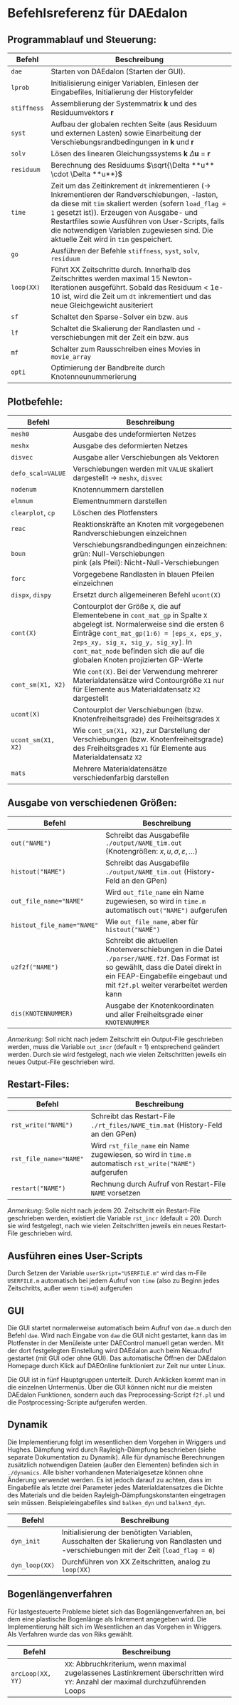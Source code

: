 # Befehlsreferenz für DAEdalon

## Programmablauf und Steuerung:

Befehl | Beschreibung
--- | ---
`dae` | Starten von DAEdalon (Starten der GUI).
`lprob` | Initialisierung einiger Variablen, Einlesen der Eingabefiles, Initialierung der Historyfelder
`stiffness` | Assemblierung der Systemmatrix **k** und des Residuumvektors **r**
`syst` | Aufbau der globalen rechten Seite (aus Residuum und externen Lasten) sowie Einarbeitung der Verschiebungsrandbedingungen in **k** und **r**
`solv` | Lösen des linearen Gleichungssystems **k** $\Delta$**u** = **r**
`residuum` | Berechnung des Residuums $\sqrt{\Delta **u** \cdot \Delta **u**}$
`time` | Zeit um das Zeitinkrement `dt` inkrementieren (&rarr; Inkrementieren der Randverschiebungen, -lasten, da diese mit `tim` skaliert werden (sofern `load_flag = 1` gesetzt ist)). Erzeugen von Ausgabe- und Restartfiles sowie Ausführen von User-Scripts, falls die notwendigen Variablen zugewiesen sind. Die aktuelle Zeit wird in `tim` gespeichert.
`go` | Ausführen der Befehle `stiffness`, `syst`, `solv`, `residuum`
`loop(XX)` | Führt XX Zeitschritte durch. Innerhalb des Zeitschrittes werden maximal 15 Newton-Iterationen ausgeführt. Sobald das Residuum < 1e-10 ist, wird die Zeit um `dt` inkrementiert und das neue Gleichgewicht ausiteriert
`sf` | Schaltet den Sparse-Solver ein bzw. aus
`lf` | Schaltet die Skalierung der Randlasten und -verschiebungen mit der Zeit ein bzw. aus
`mf` | Schalter zum Rausschreiben eines Movies in `movie_array`
`opti` | Optimierung der Bandbreite durch Knotenneunummerierung

## Plotbefehle:
Befehl | Beschreibung
--- | ---
`mesh0` | Ausgabe des undeformierten Netzes
`meshx` | Ausgabe des deformierten Netzes
`disvec` | Ausgabe aller Verschiebungen als Vektoren
`defo_scal=VALUE` | Verschiebungen werden mit `VALUE` skaliert dargestellt &rarr; `meshx`, `disvec`
`nodenum` | Knotennummern darstellen
`elmnum` | Elementnummern darstellen
`clearplot`, `cp` | Löschen des Plotfensters
`reac` | Reaktionskräfte an Knoten mit vorgegebenen Randverschiebungen einzeichnen
`boun` | Verschiebungsrandbedingungen einzeichnen:<br>grün: Null-Verschiebungen <br>pink (als Pfeil): Nicht-Null-Verschiebungen
`forc` | Vorgegebene Randlasten in blauen Pfeilen einzeichnen
`dispx`, `dispy` | Ersetzt durch allgemeineren Befehl `ucont(X)`
`cont(X)` | Contourplot der Größe `X`, die auf Elementebene in `cont_mat_gp` in Spalte `X` abgelegt ist. Normalerweise sind die ersten 6 Einträge `cont_mat_gp(1:6) = [eps_x, eps_y, 2eps_xy, sig_x, sig_y, sig_xy]`. In `cont_mat_node` befinden sich die auf die globalen Knoten projizierten GP-Werte
`cont_sm(X1, X2)` | Wie `cont(X)`. Bei der Verwendung mehrerer Materialdatensätze wird Contourgröße `X1` nur für Elemente aus Materialdatensatz `X2` dargestellt
`ucont(X)` | Contourplot der Verschiebungen (bzw. Knotenfreiheitsgrade) des Freiheitsgrades `X`
`ucont_sm(X1, X2)` | Wie `cont_sm(X1, X2)`, zur Darstellung der Verschiebungen (bzw. Knotenfreiheitsgrade) des Freiheitsgrades `X1` für Elemente aus Materialdatensatz `X2`
`mats` | Mehrere Materialdatensätze verschiedenfarbig darstellen

## Ausgabe von verschiedenen Größen:

Befehl | Beschreibung
--- | ---
`out("NAME")` | Schreibt das Ausgabefile `./output/NAME_tim.out` (Knotengrößen: $x, u, \sigma, \varepsilon, \dots$)
`histout("NAME")` | Schreibt das Ausgabefile `./output/NAME_tim.out` (History-Feld an den GPen)
`out_file_name="NAME"` | Wird `out_file_name` ein Name zugewiesen, so wird in `time.m` automatisch `out("NAME")` aufgerufen
`histout_file_name="NAME"` | Wie `out_file_name`, aber für `histout("NAME")`
`u2f2f("NAME")` | Schreibt die aktuellen Knotenverschiebungen in die Datei `./parser/NAME.f2f`. Das Format ist so gewählt, dass die Datei direkt in ein FEAP-Eingabefile eingebaut und mit `f2f.pl` weiter verarbeitet werden kann
`dis(KNOTENNUMMER)` | Ausgabe der Knotenkoordinaten und aller Freiheitsgrade einer `KNOTENNUMMER`

*Anmerkung*:
Soll nicht nach jedem Zeitschritt ein Output-File geschrieben werden, muss die Variable `out_incr` (default = 1) entsprechend geändert werden. Durch sie wird festgelegt, nach wie vielen Zeitschritten jeweils ein neues Output-File geschrieben wird.

## Restart-Files:
Befehl | Beschreibung
--- | ---
`rst_write("NAME")` | Schreibt das Restart-File `./rt_files/NAME_tim.mat` (History-Feld an den GPen)
`rst_file_name="NAME"` | Wird `rst_file_name` ein Name zugewiesen, so wird in `time.m` automatisch `rst_write("NAME")` aufgerufen
`restart("NAME")` | Rechnung durch Aufruf von Restart-File `NAME` vorsetzen

*Anmerkung*:
Solle nicht nach jedem 20. Zeitschritt ein Restart-File geschrieben werden, existiert die Variable `rst_incr` (default = 20). Durch sie wird festgelegt, nach wie vielen Zeitschritten jeweils ein neues Restart-File geschrieben wird.

## Ausführen eines User-Scripts
Durch Setzen der Variable `userSkript="USERFILE.m"` wird das m-File `USERFILE.m` automatisch bei jedem Aufruf von `time` (also zu Beginn jedes Zeitschritts, außer wenn `tim=0`) aufgerufen

## GUI
Die GUI startet normalerweise automatisch beim Aufruf von `dae.m` durch den Befehl `dae`.
Wird nach Eingabe von `dae` die GUI nicht gestartet, kann das im Plotfenster in der Menüleiste
unter DAEControl manuell getan werden.
Mit der dort festgelegten Einstellung wird DAEdalon auch beim Neuaufruf gestartet (mit GUI oder ohne GUI).
Das automatische Öffnen der DAEdalon Homepage durch Klick auf DAEOnline funktioniert zur Zeit nur unter Linux.

Die GUI ist in fünf Hauptgruppen unterteilt. Durch Anklicken kommt man in die einzelnen Untermenüs.
Über die GUI können nicht nur die meisten DAEdalon Funktionen,
sondern auch das Preprocessing-Script `f2f.pl` und die Postprocessing-Scripte aufgerufen werden.

## Dynamik
Die Implementierung folgt im wesentlichen dem Vorgehen in Wriggers und Hughes.
Dämpfung wird durch Rayleigh-Dämpfung beschrieben (siehe separate Dokumentation zu Dynamik).
Alle für dynamische Berechnungen zusätzlich notwendigen Dateien (außer den Elementen) befinden sich
in `./dynamics`. Alle bisher vorhandenen Materialgesetze können ohne Änderung verwendet werden.
Es ist jedoch darauf zu achten, dass im Eingabefile als letzte drei Parameter jedes Materialdatensatzes
die Dichte des Materials und die beiden Rayleigh-Dämpfungskonstanten eingetragen sein müssen.
Beispieleingabefiles sind `balken_dyn` und `balken3_dyn`.

Befehl | Beschreibung
--- | ---
`dyn_init` | Initialisierung der benötigten Variablen, Ausschalten der Skalierung von Randlasten und -verschiebungen mit der Zeit (`load_flag = 0`)
`dyn_loop(XX)` | Durchführen von XX Zeitschritten, analog zu `loop(XX)`

## Bogenlängenverfahren
Für lastgesteuerte Probleme bietet sich das Bogenlängenverfahren an, bei dem eine plastische
Bogenlänge als Inkrement angegeben wird. Die Implementierung hält sich im Wesentlichen an das
Vorgehen in Wriggers. Als Verfahren wurde das von Riks gewählt.

Befehl | Beschreibung
--- | ---
`arcLoop(XX, YY)` | `XX`: Abbruchkriterium, wenn maximal zugelassenes Lastinkrement überschritten wird <br>`YY`: Anzahl der maximal durchzuführenden Loops
